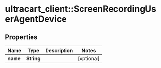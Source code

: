 # ultracart_client::ScreenRecordingUserAgentDevice

## Properties
Name | Type | Description | Notes
------------ | ------------- | ------------- | -------------
**name** | **String** |  | [optional] 


